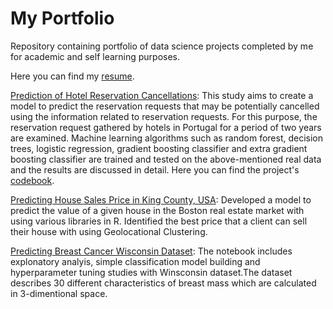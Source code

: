# My Portfolio

Repository containing portfolio of data science projects completed by me for academic and self learning purposes.

Here you can find my [resume](https://github.com/oguzkirazdiken/msc-files/blob/master/Oguz's%20Resume.pdf).


[Prediction of Hotel Reservation Cancellations](https://oguzkirazdiken.github.io/oguz.kirazdiken/Capstone%20Project%20Report%20_Prediction%20of%20Hotel%20Reservation%20Cancellations.pdf): This study aims to create a model to predict the reservation requests that may be potentially cancelled using the information related to reservation requests. For this purpose, the reservation request gathered by hotels in Portugal for a period of two years are examined. Machine learning algorithms such as random forest, decision trees, logistic regression, gradient boosting classifier and extra gradient boosting classifier are trained and tested on the above-mentioned real data and the results are discussed in detail. Here you can find the project's [codebook](https://oguzkirazdiken.github.io/oguz.kirazdiken/Hotel%20Booking%20Demand%20Prediction.html).

[Predicting House Sales Price in King County, USA](https://oguzkirazdiken.github.io/oguz.kirazdiken/Project%20MA%E2%80%93Tamirane.html): Developed a model to predict the value of a given house in the Boston real estate market with using various libraries in R. Identified the best price that a client can sell their house with using Geolocational Clustering.

[Predicting Breast Cancer Wisconsin Dataset](https://oguzkirazdiken.github.io/oguz.kirazdiken/Breast%20Cancer%20Wisconsin%20(Diagnostic)%20Data%20Set%20Term%20Project.html): The notebook includes explonatory analyis, simple classification model building and hyperparameter tuning studies with Winsconsin dataset.The dataset describes 30 different characteristics of breast mass which are calculated in 3-dimentional space. 


